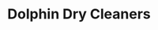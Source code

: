---
title: "Dolphin Dry Cleaners"
url: /calgary/dolphin-dry-cleaners-crowfoot-way-nw/
shop: laundry
---